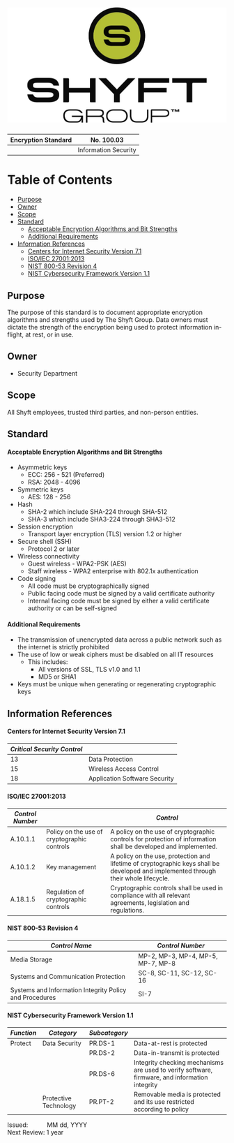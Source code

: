 ![TSG PSP](/images/header.jpg)
================================================

| Encryption Standard  | No. 100.03           |
| -------------------- | -------------------- |
|                      | Information Security |


# Table of Contents
  - [Purpose](#purpose)
  - [Owner](#owner)
  - [Scope](#scope)
  - [Standard](#standard)
      - [Acceptable Encryption Algorithms and Bit Strengths](#acceptable-encryption-algorithms-and-bit-strengths)
      - [Additional Requirements](#additional-requirements)
  - [Information References](#information-references)
      - [Centers for Internet Security Version 7.1](#centers-for-internet-security-version-71)
      - [ISO/IEC 27001:2013](#isoiec-270012013)
      - [NIST 800-53 Revision 4](#nist-800-53-revision-4)
      - [NIST Cybersecurity Framework Version 1.1](#nist-cybersecurity-framework-version-11)

## Purpose
The purpose of this standard is to document appropriate encryption algorithms and strengths used by The Shyft Group. Data owners must dictate the strength of the encryption being used to protect information in-flight, at rest, or in use.

## Owner
- Security Department

## Scope
All Shyft employees, trusted third parties, and non-person entities.

## Standard

#### Acceptable Encryption Algorithms and Bit Strengths
- Asymmetric keys
  + ECC: 256 - 521 (Preferred)
  + RSA: 2048 - 4096
- Symmetric keys
  + AES: 128 - 256
- Hash
  + SHA-2 which include SHA-224 through SHA-512
  + SHA-3 which include SHA3-224 through SHA3-512
- Session encryption
  + Transport layer encryption (TLS) version 1.2 or higher
- Secure shell (SSH)
  + Protocol 2 or later
- Wireless connectivity
  + Guest wireless - WPA2-PSK (AES)
  + Staff wireless - WPA2 enterprise with 802.1x authentication
- Code signing
  + All code must be cryptographically signed
  + Public facing code must be signed by a valid certificate authority
  + Internal facing code must be signed by either a valid certificate authority or can be self-signed

#### Additional Requirements
- The transmission of unencrypted data across a public network such as the internet is strictly prohibited
- The use of low or weak ciphers must be disabled on all IT resources
  + This includes:
    * All versions of SSL, TLS v1.0 and 1.1
    * MD5 or SHA1
- Keys must be unique when generating or regenerating cryptographic keys 

## Information References
#### Centers for Internet Security Version 7.1

| _Critical Security Control_ |                               |
| --------------------------- | ----------------------------- |
| 13                          | Data Protection               |
| 15                          | Wireless Access Control       |
| 18                          | Application Software Security | 

#### ISO/IEC 27001:2013

| _Control Number_  |                                             | _Control_                                                                                                                            |
| ----------------- | ------------------------------------------- | ------------------------------------------------------------------------------------------------------------------------------------ |
| A.10.1.1          | Policy on the use of cryptographic controls | A policy on the use of cryptographic controls for protection of information shall be developed and implemented.                      |
| A.10.1.2          | Key management                              | A policy on the use, protection and lifetime of cryptographic keys shall be developed and implemented through their whole lifecycle. |
| A.18.1.5          | Regulation of cryptographic controls        | Cryptographic controls shall be used in compliance with all relevant agreements, legislation and regulations.                        |

#### NIST 800-53 Revision 4

| _Control Name_                                          | _Control Number_                   |
| ------------------------------------------------------- | ---------------------------------- |
| Media Storage                                           | MP-2, MP-3, MP-4, MP-5, MP-7, MP-8 |
| Systems and Communication Protection                    | SC-8, SC-11, SC-12, SC-16          |
| Systems and Information Integrity Policy and Procedures | SI-7                               | 

#### NIST Cybersecurity Framework Version 1.1

| _Function_ | _Category_            | _Subcategory_ |                                                                                                |
| ---------- | --------------------- | ------------- | ---------------------------------------------------------------------------------------------- |
| Protect    | Data Security         | PR.DS-1       | Data-at-rest is protected                                                                      |
|            |                       | PR.DS-2       | Data-in-transmit is protected                                                                  |
|            |                       | PR.DS-6       | Integrity checking mechanisms are used to verify software, firmware, and information integrity |
|            | Protective Technology | PR.PT-2       | Removable media is protected and its use restricted according to policy                        |

<div class='footer'>
  Issued: &nbsp;&nbsp;&nbsp;&nbsp;&nbsp;&nbsp;&nbsp;&nbsp;&nbsp; MM dd, YYYY </br>
  Next Review: 1 year </br>
</div>